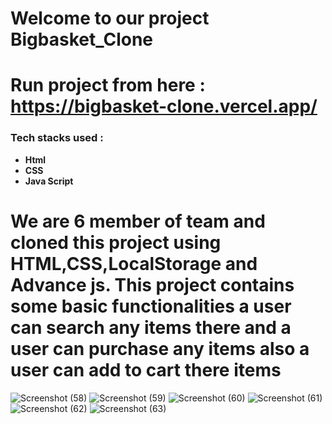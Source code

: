 #  Welcome to our project Bigbasket_Clone 
# Run project from here : https://bigbasket-clone.vercel.app/

### Tech stacks used :

*  **Html** 
*  **CSS** 
*  **Java Script** 


# We are 6 member of team and cloned this project using HTML,CSS,LocalStorage and Advance js. This project contains some basic functionalities a user can search any items there and a user can purchase any items also a user can add to cart there items 

![Screenshot (58)](https://user-images.githubusercontent.com/96133324/165305045-93e728bf-93aa-4de0-9689-f0fab9c6f54b.png)
![Screenshot (59)](https://user-images.githubusercontent.com/96133324/165305070-c92131bf-2f67-40eb-a40a-3127679d6b19.png)
![Screenshot (60)](https://user-images.githubusercontent.com/96133324/165305091-60b3e337-b802-4298-a17c-d930f72fd54b.png)
![Screenshot (61)](https://user-images.githubusercontent.com/96133324/165305126-1c34d10c-d68d-4abb-88e6-f68307c7dba5.png)
![Screenshot (62)](https://user-images.githubusercontent.com/96133324/165305151-392686b3-d7d0-486d-aaf9-0dbf66212931.png)
![Screenshot (63)](https://user-images.githubusercontent.com/96133324/165305212-ed8a2aea-9bfc-437c-9597-3c3330364e12.png)
